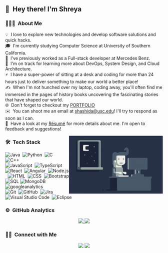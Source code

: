 ## 👋 &nbsp;Hey there! I'm Shreya

### 👩🏻‍💻 &nbsp;About Me

💡 &nbsp;I love to explore new technologies and develop software solutions and quick hacks.\
🎓 &nbsp;I'm currently studying Computer Science at University of Southern California.\
💼 &nbsp;I've previously worked as a Full-stack developer at Mercedes Benz.\
🌱 &nbsp;I'm on track for learning more about DevOps, System Design, and Cloud Architecture.\
⚡ &nbsp;I have a super-power of sitting at a desk and coding for more than 24 hours just to deliver something to make our world a better place!\
✍️ &nbsp;When I'm not hunched over my laptop, coding away, you'll often find me immersed in the pages of history books uncovering the fascinating stories that have shaped our world.\
🌐 &nbsp;Don't forget to checkout my [PORTFOLIO](https://shreya339.github.io/Portfolio/)\
✉️ &nbsp;You can shoot me an email at shashida@usc.edu! I'll try to respond as soon as I can.\
📄 &nbsp;Have a look at my [Résumé](https://drive.google.com/file/d/1K6psj8RNljw15M2nU-Lm9RgOE8mJfwI_/view) for more details about me. I'm open to feedback and suggestions!

<img alt="Night Coding" src="https://raw.githubusercontent.com/AVS1508/AVS1508/master/assets/Night-Coding.gif" align="right"/>

### 🛠 &nbsp;Tech Stack

![Java](https://img.shields.io/badge/-Java-333333?style=flat&logo=java&logoColor=FFA518)&nbsp;
![Python](https://img.shields.io/badge/-Python-333333?style=flat&logo=python)&nbsp;
![C](https://img.shields.io/badge/-C-333333?style=flat&logo=C%2B%2B&logoColor=00599C)&nbsp;
![C++](https://img.shields.io/badge/-C++-333333?style=flat&logo=C%2B%2B&logoColor=00599C)&nbsp;\
![JavaScript](https://img.shields.io/badge/-JavaScript-333333?style=flat&logo=javascript)&nbsp;
![TypeScript](https://img.shields.io/badge/-TypeScript-333333?style=flat&logo=typescript)&nbsp;
![React](https://img.shields.io/badge/-React-333333?style=flat&logo=react)&nbsp;
![Angular](https://img.shields.io/badge/-Angular-333333?style=flat&logo=angular)&nbsp;
![Node.js](https://img.shields.io/badge/-Node.js-333333?style=flat&logo=node.js)&nbsp;
![HTML](https://img.shields.io/badge/-HTML-333333?style=flat&logo=HTML5)&nbsp;
![CSS](https://img.shields.io/badge/-CSS-333333?style=flat&logo=CSS3&logoColor=1572B6)&nbsp;
![Bootstrap](https://img.shields.io/badge/-Bootstrap-333333?style=flat&logo=bootstrap&logoColor=563D7C)\
![SQL](https://img.shields.io/badge/-SQL-333333?style=flat&logo=MySQL)
![MongoDB](https://img.shields.io/badge/-MongoDB-333333?style=flat&logo=MongoDB)
![googleanalytics](https://img.shields.io/badge/-GoogleAnalytics-333333?style=flat&logo=googleanalytics)\
![Git](https://img.shields.io/badge/-Git-333333?style=flat&logo=git)&nbsp;
![GitHub](https://img.shields.io/badge/-GitHub-333333?style=flat&logo=github)&nbsp;
![Jira](https://img.shields.io/badge/-Jira-333333?style=flat&logo=jira)&nbsp;\
![Visual Studio Code](https://img.shields.io/badge/-Visual%20Studio%20Code-333333?style=flat&logo=visual-studio-code&logoColor=007ACC)&nbsp;
![Eclipse](https://img.shields.io/badge/-Eclipse-333333?style=flat&logo=eclipse-ide&logoColor=2C2255)

### ⚙️ &nbsp;GitHub Analytics

<p align="center">
<a href="https://github.com/AVS1508">
  <img height="180em" src="https://github-readme-stats-eight-theta.vercel.app/api?username=Shreya339&show_icons=true&theme=vue-dark&include_all_commits=true&count_private=true" />
  <img height="180em" src="https://github-readme-stats-eight-theta.vercel.app/api/top-langs/?username=Shreya339&layout=compact&exclude_lang=java+r&theme=vue-dark" />
</a>
</p>

### 🤝🏻 &nbsp;Connect with Me

<p align="center">
<!-- <a href="https://www.adityavsingh.com"><img src="https://img.shields.io/badge/-adityavsingh.com-3423A6?style=flat-square&logo=Google-Chrome&logoColor=white"/></a> -->
<a href="https://www.linkedin.com/in/shreya-shashidar-683897189"><img src="https://img.shields.io/badge/-Shreya%20Shashidar-0077B5?style=flat-square&logo=Linkedin&logoColor=white"/></a>
<a href="mailto:shashida@usc.edu"><img src="https://img.shields.io/badge/-shashida@usc.edu-D14836?style=flat-square&logo=Gmail&logoColor=white"/></a>
</p>
